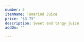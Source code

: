 ```yaml
---
number: 5
itemName: Tamarind Juice
price: "$3.75"
description: Sweet and tangy juice
addOn: ''

---
```

